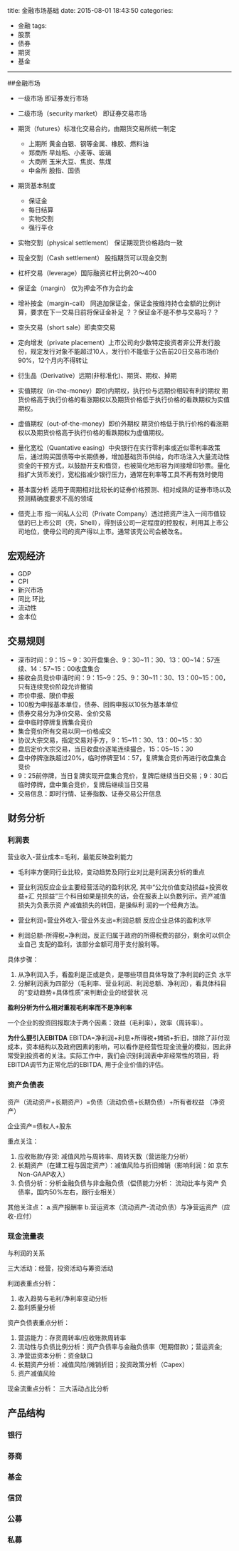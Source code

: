 title: 金融市场基础
date: 2015-08-01 18:43:50
categories:
- 金融
tags:
- 股票
- 债券
- 期货
- 基金
---

##金融市场

* 一级市场 即证券发行市场
* 二级市场（security market） 即证券交易市场
* 期货（futures）标准化交易合约，由期货交易所统一制定
  * 上期所 黄金白银、钢等金属、橡胶、燃料油
  * 郑商所 早灿稻、小麦等、玻璃
  * 大商所 玉米大豆、焦炭、焦煤
  * 中金所 股指、国债

* 期货基本制度
  * 保证金
  * 每日结算
  * 实物交割
  * 强行平仓
* 实物交割（physical settlement） 保证期现货价格趋向一致
* 现金交割（Cash settlement） 股指期货可以现金交割
* 杠杆交易（leverage）国际融资杠杆比例20～400
* 保证金（margin） 仅为押金不作为合约金
* 增补按金（margin-call） 同追加保证金，保证金按维持持仓金额的比例计算，要求在下一交易日前将保证金补足 ？？保证金不是不参与交易吗？？
* 空头交易（short sale）即卖空交易
* 定向增发（private placement）上市公司向少数特定投资者非公开发行股份，规定发行对象不能超过10人，发行价不能低于公告前20日交易市场价90%，12个月内不得转让
* 衍生品（Derivative）远期(非标准化)、期货、期权、掉期
* 实值期权（in-the-money）即价内期权，执行价与远期价相较有利的期权 期货价格高于执行价格的看涨期权以及期货价格低于执行价格的看跌期权为实值期权。
* 虚值期权（out-of-the-money）即价外期权 期货价格低于执行价格的看涨期权以及期货价格高于执行价格的看跌期权为虚值期权。
* 量化宽松（Quantative easing）中央银行在实行零利率或近似零利率政策后，通过购买国债等中长期债券，增加基础货币供给，向市场注入大量流动性资金的干预方式，以鼓励开支和借贷，也被简化地形容为间接增印钞票。量化指扩大货币发行，宽松指减少银行压力，通常在利率等工具不再有效时使用
* 基本面分析 适用于周期相对比较长的证券价格预测、相对成熟的证券市场以及预测精确度要求不高的领域
* 借壳上市 指一间私人公司（Private Company）透过把资产注入一间市值较低的已上市公司（壳，Shell），得到该公司一定程度的控股权，利用其上市公司地位，使母公司的资产得以上市。通常该壳公司会被改名。

## 宏观经济

* GDP
* CPI
* 新兴市场
* 同比 环比
* 流动性
* 金本位

## 交易规则

* 深市时间：9：15 ~ 9：30开盘集合、9：30~11：30、13：00~14：57连续、14：57~15：00收盘集合
* 接收会员竞价申请时间：9：15~9：25、9：30~11：30、13：00~15：00，只有连续竞价阶段允许撤销
* 市价申报、限价申报
* 100股为申报基本单位，债券、回购申报以10张为基本单位
* 债券交易分为净价交易、全价交易
* 盘中临时停牌复牌集合竞价
* 集合竞价所有交易以同一价格成交
* 协议大宗交易，指定交易对手方，9：15~11：30、13：00~15：30
* 盘后定价大宗交易，当日收盘价逐笔连续撮合，15：05~15：30
* 盘中停牌涨跌超过20%，临时停牌至14：57，复牌集合竞价再进行收盘集合竞价
* 9：25前停牌，当日复牌实现开盘集合竞价，复牌后继续当日交易；9：30后临时停牌，盘中集合竞价，复牌后继续当日交易
* 交易信息：即时行情、证券指数、证券交易公开信息

## 财务分析

### 利润表

营业收入-营业成本=毛利，最能反映盈利能力

- 毛利率方便同行业比较，变动趋势及同行业对比是利润表分析的重点

- 营业利润反应企业主要经营活动的盈利状况, 其中“公允价值变动损益+投资收益+汇
  兑损益”三个科目如果是损失的话，会在报表上以负数列示。资产减值损失为负表示资
  产减值损失的转回，是操纵利
  润的一个经典方法。

- 营业利润+营业外收入-营业外支出=利润总额 反应企业总体的盈利水平
- 利润总额-所得税=净利润，反正归属于政府的所得税费的部分，剩余可以供企业自己
  支配的盈利，该部分金额可用于支付股利等。

具体步骤：
1. 从净利润入手，看盈利是正或是负，是哪些项目具体导致了净利润的正负
  水平
2. 分解利润表为四部分（毛利率、营业利润、利润总额、净利润），看具体科目的“变动趋势+具体性质”来判断企业的经营状
  况

**盈利分析为什么相对重视毛利率而不是净利率**

一个企业的投资回报取决于两个因素：效益（毛利率），效率（周转率）。

**为什么要引入EBITDA** EBITDA=净利润+利息+所得税+摊销+折旧，排除了非付现成本，资本结构以及政府因素的影响，可以看作是经营性现金流量的模拟，因此非常受到投资者的关注。实际工作中，我们会识别利润表中非经常性的项目，将EBITDA调节为正常化后的EBITDA, 用于企业价值的评估。

### 资产负债表

资产（流动资产+长期资产）=负债（流动负债+长期负债）+所有者权益
（净资产）

企业资产=债权人+股东

重点关注：
1. 应收账款/存货: 减值风险与周转率、周转天数（营运能力分析）
2. 长期资产（在建工程与固定资产）：减值风险与折旧摊销（影响利润：如
  京东Non-GAAP收入）
3. 负债分析：分析金融负债与非金融负债（偿债能力分析： 流动比率与资产
  负债率，国内50%左右，跟行业相关）

其他关注点：
a.资产报酬率
b.营运资本（流动资产-流动负债）与净营运资产（应收-应付）

### 现金流量表

与利润的关系

三大活动：经营，投资活动与筹资活动

利润表重点分析：
1. 收入趋势与毛利/净利率变动分析
2. 盈利质量分析

资产负债表重点分析：
1. 营运能力：存货周转率/应收账款周转率
2. 流动性与负债比例分析：资产负债率与金融负债率（短期借款）；营运资金;
3. 净营运资本分析：资金缺口
4. 长期资产分析：减值风险/摊销折旧；投资政策分析（Capex）
5. 资产减值风险

现金流重点分析：
三大活动占比分析

## 产品结构

### 银行

### 券商

### 基金

### 信贷

### 公募

### 私募